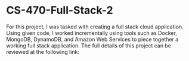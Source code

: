 # CS-470-Full-Stack-2

For this project, I was tasked with creating a full stack cloud application. Using given code, I worked incrementally using tools such as Docker, MongoDB, DynamoDB, and Amazon Web Services to piece together a working full stack application. The full details of this project can be reviewed at the following link: 
